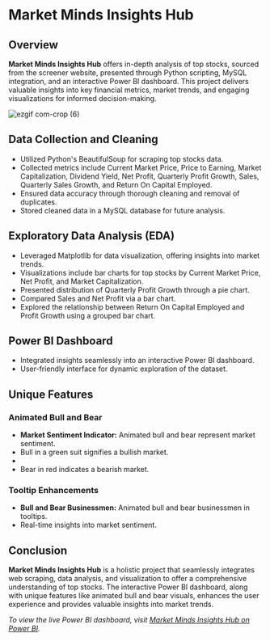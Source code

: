 # Market Minds Insights Hub

## Overview

**Market Minds Insights Hub** offers in-depth analysis of top stocks, sourced from the screener website, presented through Python scripting, MySQL integration, and an interactive Power BI dashboard. This project delivers valuable insights into key financial metrics, market trends, and engaging visualizations for informed decision-making.

![ezgif com-crop (6)](https://github.com/sriramm04/Market_Minds_Insights_Hub/assets/129077845/e7a07373-8a0a-44d9-a15e-d64d8d8bfab2)

## Data Collection and Cleaning

- Utilized Python's BeautifulSoup for scraping top stocks data.
- Collected metrics include Current Market Price, Price to Earning, Market Capitalization, Dividend Yield, Net Profit, Quarterly Profit Growth, Sales, Quarterly Sales Growth, and Return On Capital Employed.
- Ensured data accuracy through thorough cleaning and removal of duplicates.
- Stored cleaned data in a MySQL database for future analysis.

## Exploratory Data Analysis (EDA)

- Leveraged Matplotlib for data visualization, offering insights into market trends.
- Visualizations include bar charts for top stocks by Current Market Price, Net Profit, and Market Capitalization.
- Presented distribution of Quarterly Profit Growth through a pie chart.
- Compared Sales and Net Profit via a bar chart.
- Explored the relationship between Return On Capital Employed and Profit Growth using a grouped bar chart.

## Power BI Dashboard

- Integrated insights seamlessly into an interactive Power BI dashboard.
- User-friendly interface for dynamic exploration of the dataset.

## Unique Features

### Animated Bull and Bear

- **Market Sentiment Indicator:** Animated bull and bear represent market sentiment.
- Bull in a green suit signifies a bullish market.
- 
- Bear in red indicates a bearish market.

### Tooltip Enhancements

- **Bull and Bear Businessmen:** Animated bull and bear businessmen in tooltips.
- Real-time insights into market sentiment.

## Conclusion

**Market Minds Insights Hub** is a holistic project that seamlessly integrates web scraping, data analysis, and visualization to offer a comprehensive understanding of top stocks. The interactive Power BI dashboard, along with unique features like animated bull and bear visuals, enhances the user experience and provides valuable insights into market trends.

*To view the live Power BI dashboard, visit [Market Minds Insights Hub on Power BI](#insert_link_here).*



